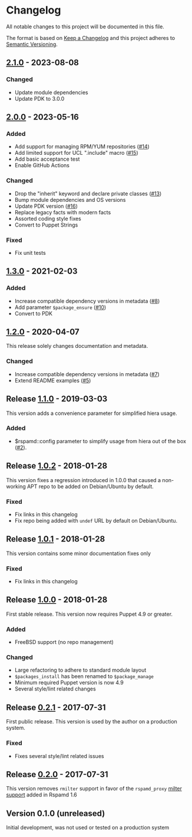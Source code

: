 # Changelog
All notable changes to this project will be documented in this file.

The format is based on [Keep a Changelog](http://keepachangelog.com/en/1.0.0/)
and this project adheres to [Semantic Versioning](http://semver.org/spec/v2.0.0.html).

## [2.1.0] - 2023-08-08

### Changed
- Update module dependencies
- Update PDK to 3.0.0

## [2.0.0] - 2023-05-16

### Added
- Add support for managing RPM/YUM repositories ([#14])
- Add limited support for UCL ".include" macro ([#15])
- Add basic acceptance test
- Enable GitHub Actions

### Changed
- Drop the "inherit" keyword and declare private classes ([#13])
- Bump module dependencies and OS versions
- Update PDK version ([#16])
- Replace legacy facts with modern facts
- Assorted coding style fixes
- Convert to Puppet Strings

### Fixed
- Fix unit tests

## [1.3.0] - 2021-02-03

### Added
- Increase compatible dependency versions in metadata ([#8])
- Add parameter `$package_ensure` ([#10])
- Convert to PDK

## [1.2.0] - 2020-04-07
This release solely changes documentation and metadata.

### Changed
- Increase compatible dependency versions in metadata ([#7])
- Extend README examples ([#5])

## Release [1.1.0] - 2019-03-03
This version adds a convenience parameter for simplified hiera usage.

### Added
- $rspamd::config parameter to simplify usage from hiera out of the box ([#2]).

## Release [1.0.2] - 2018-01-28
This version fixes a regression introduced in 1.0.0 that caused a non-working
APT repo to be added on Debian/Ubuntu by default.

### Fixed
- Fix links in this changelog
- Fix repo being added with `undef` URL by default on Debian/Ubuntu.

## Release [1.0.1] - 2018-01-28
This version contains some minor documentation fixes only

### Fixed
- Fix links in this changelog

## Release [1.0.0] - 2018-01-28
First stable release. This version now requires Puppet 4.9 or greater.

### Added
- FreeBSD support (no repo management)

### Changed
- Large refactoring to adhere to standard module layout
- `$packages_install` has been renamed to `$package_manage`
- Minimum required Puppet version is now 4.9
- Several style/lint related changes

## Release [0.2.1] - 2017-07-31
First public release. This version is used by the author on a production system.

### Fixed
- Fixes several style/lint related issues

## Release [0.2.0] - 2017-07-31
This version removes `rmilter` support in favor of the `rspamd_proxy` [milter support](https://rspamd.com/doc/workers/rspamd_proxy.html) added in Rspamd 1.6

## Version 0.1.0 (unreleased)
Initial development, was not used or tested on a production system

[Unreleased]: https://github.com/markt-de/puppet-rspamd/compare/v2.1.0...HEAD
[2.1.0]: https://github.com/markt-de/puppet-rspamd/compare/v2.0.0...v2.1.0
[2.0.0]: https://github.com/markt-de/puppet-rspamd/compare/v1.3.0...v2.0.0
[1.3.0]: https://github.com/markt-de/puppet-rspamd/compare/v1.2.0...v1.3.0
[1.2.0]: https://github.com/markt-de/puppet-rspamd/compare/v1.1.0...v1.2.0
[1.1.0]: https://github.com/markt-de/puppet-rspamd/compare/v1.0.2...v1.1.0
[1.0.2]: https://github.com/markt-de/puppet-rspamd/compare/v1.0.1...v1.0.2
[1.0.1]: https://github.com/markt-de/puppet-rspamd/compare/v1.0.0...v1.0.1
[1.0.0]: https://github.com/markt-de/puppet-rspamd/compare/v0.2.1...v1.0.0
[0.2.1]: https://github.com/markt-de/puppet-rspamd/compare/v0.2.0...v0.2.1
[0.2.0]: https://github.com/markt-de/puppet-rspamd/compare/1980687...v0.2.0
[#16]: https://github.com/markt-de/puppet-rspamd/pull/16
[#15]: https://github.com/markt-de/puppet-rspamd/pull/15
[#14]: https://github.com/markt-de/puppet-rspamd/pull/14
[#13]: https://github.com/markt-de/puppet-rspamd/pull/13
[#10]: https://github.com/markt-de/puppet-rspamd/pull/10
[#8]: https://github.com/markt-de/puppet-rspamd/pull/8
[#7]: https://github.com/markt-de/puppet-rspamd/pull/7
[#5]: https://github.com/markt-de/puppet-rspamd/issues/5
[#2]: https://github.com/markt-de/puppet-rspamd/pull/2
